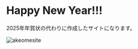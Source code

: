 # Happy New Year!!!

2025年年賀状の代わりに作成したサイトになります。

![akeomesite](https://github.com/user-attachments/assets/5bb46b8a-95b5-4b2a-bce6-a22926d3334b)
